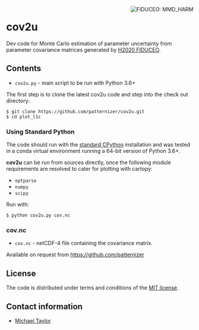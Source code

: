 <img alt="FIDUCEO: MMD_HARM" align="right" src="http://www.fiduceo.eu/sites/default/files/FIDUCEO-logo.png">

# cov2u

Dev code for Monte Carlo estimation of parameter uncertainty from parameter covariance matrices generated by [H2020 FIDUCEO](https://fiduceo.eu).

## Contents

* `cov2u.py` - main script to be run with Python 3.6+

The first step is to clone the latest cov2u code and step into the check out directory: 

    $ git clone https://github.com/patternizer/cov2u.git
    $ cd plot_l1c
    
### Using Standard Python 

The code should run with the [standard CPython](https://www.python.org/downloads/) installation and was tested in a conda virtual environment running a 64-bit version of Python 3.6+.

**cov2u** can be run from sources directly, once the following module requirements are resolved to cater for plotting with cartopy:

* `optparse`
* `numpy`
* `scipy`

Run with:

    $ python cov2u.py cov.nc
           
### cov.nc

* `cov.nc` - netCDF-4 file containing the covariance matrix.

Available on request from https://github.com/patternizer

## License

The code is distributed under terms and conditions of the [MIT license](https://opensource.org/licenses/MIT).

## Contact information

* [Michael Taylor](https://patternizer.github.io)


